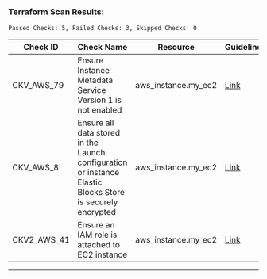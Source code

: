 ### Terraform Scan Results:

```
Passed Checks: 5, Failed Checks: 3, Skipped Checks: 0
```

| Check ID    | Check Name                                                                                                | Resource            | Guideline                                                                                                                                               | File       |
|-------------|-----------------------------------------------------------------------------------------------------------|---------------------|---------------------------------------------------------------------------------------------------------------------------------------------------------|------------|
| CKV_AWS_79  | Ensure Instance Metadata Service Version 1 is not enabled                                                 | aws_instance.my_ec2 | [Link](https://docs.prismacloud.io/en/enterprise-edition/policy-reference/aws-policies/aws-general-policies/bc-aws-general-31)                          | /main-1.tf |
| CKV_AWS_8   | Ensure all data stored in the Launch configuration or instance Elastic Blocks Store is securely encrypted | aws_instance.my_ec2 | [Link](https://docs.prismacloud.io/en/enterprise-edition/policy-reference/aws-policies/aws-general-policies/general-13)                                 | /main-1.tf |
| CKV2_AWS_41 | Ensure an IAM role is attached to EC2 instance                                                            | aws_instance.my_ec2 | [Link](https://docs.prismacloud.io/en/enterprise-edition/policy-reference/aws-policies/aws-iam-policies/ensure-an-iam-role-is-attached-to-ec2-instance) | /main-1.tf |

---
